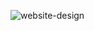![website-design](https://res.cloudinary.com/dz209s6jk/image/upload/v1554377936/Challenges/h8osxwiem1fjujhthbok.jpg)

